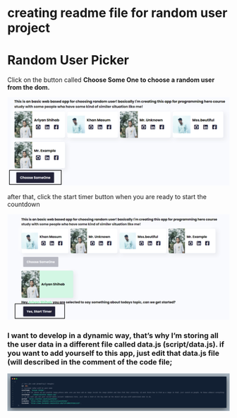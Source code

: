 # creating readme file for random user project

# Random User Picker

Click on the button called **Choose Some One to choose a random user from the dom.**

![choose.png](./redmiImages/choose.png)

after that, click the start timer button when you are ready to start the countdown

![timer.png](./redmiImages/timer.png)

### I want to develop in a dynamic way, that’s why I’m storing all the user data in a different file called data.js (script/data.js). if you want to add yourself to this app, just edit that data.js file (will described in the comment of the code file;

![code.png](./redmiImages/code.png)
